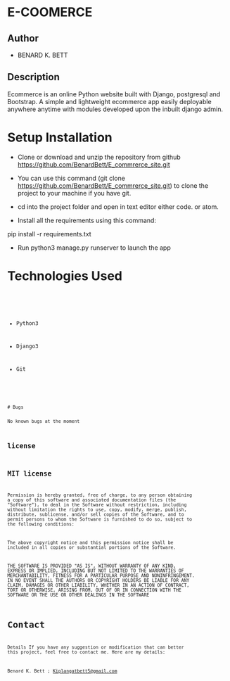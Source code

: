 
# E-COOMERCE


## Author

- BENARD K. BETT


## Description
Ecommerce is an online Python website built with Django, postgresql and Bootstrap. A simple and lightweight ecommerce app easily deployable anywhere anytime with modules developed upon the inbuilt django admin.

# Setup Installation

- Clone or download and unzip the repository from github https://github.com/BenardBett/E_commrerce_site.git

- You can use this command (git clone https://github.com/BenardBett/E_commrerce_site.git) to clone the project to your machine if you have git.

- cd into the project folder and open in text editor either code. or atom.

- Install all the requirements using this command:

pip install -r requirements.txt

- Run python3 manage.py runserver to launch the app



# Technologies Used
<precode>
<code>

- Python3

- Django3


- Git
<code>
<precode>
# Bugs

No known bugs at the moment


## license

## MIT license
Permission is hereby granted, free of charge, to any person obtaining a copy of this software and associated documentation files (the "Software"), to deal in the Software without restriction, including without limitation the rights to use, copy, modify, merge, publish, distribute, sublicense, and/or sell copies of the Software, and to permit persons to whom the Software is furnished to do so, subject to the following conditions:

The above copyright notice and this permission notice shall be included in all copies or substantial portions of the Software.

THE SOFTWARE IS PROVIDED "AS IS", WITHOUT WARRANTY OF ANY KIND, EXPRESS OR IMPLIED, INCLUDING BUT NOT LIMITED TO THE WARRANTIES OF MERCHANTABILITY, FITNESS FOR A PARTICULAR PURPOSE AND NONINFRINGEMENT. IN NO EVENT SHALL THE AUTHORS OR COPYRIGHT HOLDERS BE LIABLE FOR ANY CLAIM, DAMAGES OR OTHER LIABILITY, WHETHER IN AN ACTION OF CONTRACT, TORT OR OTHERWISE, ARISING FROM, OUT OF OR IN CONNECTION WITH THE SOFTWARE OR THE USE OR OTHER DEALINGS IN THE SOFTWARE

# Contact

Details If you have any suggestion or modification that can better this project, feel free to contact me. Here are my details:

Benard K. Bett ; Kiplangatbett5@gmail.com